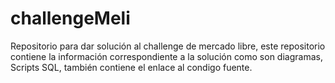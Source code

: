 # challengeMeli
Repositorio para dar solución al challenge de mercado libre, este repositorio contiene la información correspondiente a la solución como son diagramas, Scripts SQL, también contiene el enlace al condigo fuente.
